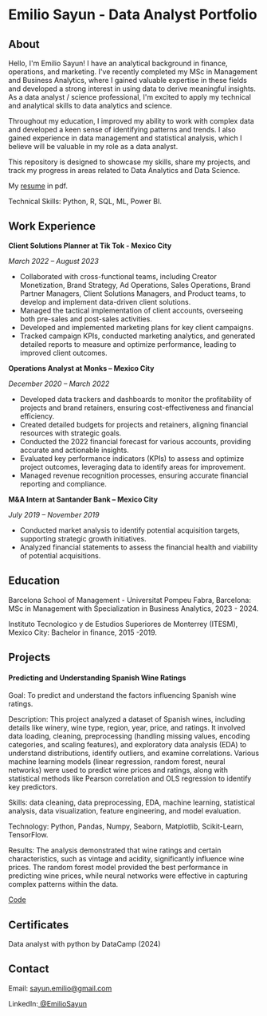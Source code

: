 # Emilio Sayun - Data Analyst Portfolio

## About
Hello, I'm Emilio Sayun! I have an analytical background in finance, operations, and marketing. I've recently completed my MSc in Management and Business Analytics, where I gained valuable expertise in these fields and developed a strong interest in using data to derive meaningful insights. As a data analyst / science professional, I'm excited to apply my technical and analytical skills to data analytics and science.

Throughout my education, I improved my ability to work with complex data and developed a keen sense of identifying patterns and trends. I also gained experience in data management and statistical analysis, which I believe will be valuable in my role as a data analyst.

This repository is designed to showcase my skills, share my projects, and track my progress in areas related to Data Analytics and Data Science.

My [resume](Assets/Files/Resume.pdf) in pdf.

Technical Skills: Python, R, SQL, ML, Power BI.

## Work Experience
**Client Solutions Planner at Tik Tok - Mexico City**

_March 2022 – August 2023_

- Collaborated with cross-functional teams, including Creator Monetization, Brand Strategy, Ad Operations, Sales Operations, Brand Partner Managers, Client Solutions Managers, and Product teams, to develop and implement data-driven client solutions.
- Managed the tactical implementation of client accounts, overseeing both pre-sales and post-sales activities.
- Developed and implemented marketing plans for key client campaigns.
- Tracked campaign KPIs, conducted marketing analytics, and generated detailed reports to measure and optimize performance, leading to improved client outcomes.


**Operations Analyst at Monks – Mexico City**

_December 2020 – March 2022_

- Developed data trackers and dashboards to monitor the profitability of projects and brand retainers, ensuring cost-effectiveness and financial efficiency.
- Created detailed budgets for projects and retainers, aligning financial resources with strategic goals.
- Conducted the 2022 financial forecast for various accounts, providing accurate and actionable insights.
- Evaluated key performance indicators (KPIs) to assess and optimize project outcomes, leveraging data to identify areas for improvement.
- Managed revenue recognition processes, ensuring accurate financial reporting and compliance.


**M&A Intern at Santander Bank – Mexico City**

_July 2019 – November 2019_

- Conducted market analysis to identify potential acquisition targets, supporting strategic growth initiatives.
- Analyzed financial statements to assess the financial health and viability of potential acquisitions.

## Education
Barcelona School of Management - Universitat Pompeu Fabra, Barcelona: MSc in Management with Specialization in Business Analytics, 2023 - 2024.

Instituto Tecnologico y de Estudios Superiores de Monterrey (ITESM), Mexico City: Bachelor in finance, 2015 -2019.

## Projects
#### Predicting and Understanding Spanish Wine Ratings

Goal: To predict and understand the factors influencing Spanish wine ratings.

Description: This project analyzed a dataset of Spanish wines, including details like winery, wine type, region, year, price, and ratings. It involved data loading, cleaning, preprocessing (handling missing values, encoding categories, and scaling features), and exploratory data analysis (EDA) to understand distributions, identify outliers, and examine correlations. Various machine learning models (linear regression, random forest, neural networks) were used to predict wine prices and ratings, along with statistical methods like Pearson correlation and OLS regression to identify key predictors.

Skills: data cleaning, data preprocessing, EDA, machine learning, statistical analysis, data visualization, feature engineering, and model evaluation.

Technology: Python, Pandas, Numpy, Seaborn, Matplotlib, Scikit-Learn, TensorFlow.

Results: The analysis demonstrated that wine ratings and certain characteristics, such as vintage and acidity, significantly influence wine prices. The random forest model provided the best performance in predicting wine prices, while neural networks were effective in capturing complex patterns within the data.

[Code](https://github.com/esayun/Portfolio/blob/b3a49258506159104dbd21cf44c8182c961a84ba/Projects/Understanding_And_Predicting_Spanish_Wine_Ratings.pdf)

## Certificates
Data analyst with python by DataCamp (2024)

## Contact
Email: sayun.emilio@gmail.com

LinkedIn:[ @EmilioSayun](https://www.linkedin.com/in/emiliosayun/)
